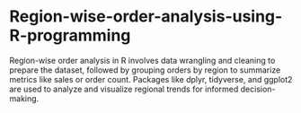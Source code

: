 # Region-wise-order-analysis-using-R-programming
Region-wise order analysis in R involves data wrangling and cleaning to prepare the dataset, followed by grouping orders by region to summarize metrics like sales or order count. Packages like dplyr, tidyverse, and ggplot2 are used to analyze and visualize regional trends for informed decision-making.

